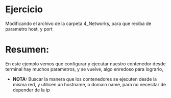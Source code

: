 
# Ejercicio

Modificando el archivo de la carpeta 4_Networks, para que reciba de parametro host, y port


# Resumen: 

En este ejemplo vemos que configurar y ejecutar nuestro contenedor desde terminal hay muchos parametros,
y se vuelve, algo enredoso para lograrlo,

- **NOTA:** Buscar la manera que los contenedores se ejecuten desde la misma red,
y utilicen un hostname, o domain name, para no necesitar de depender de la ip